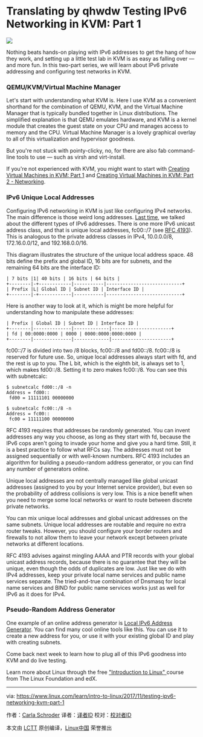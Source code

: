 Translating by qhwdw
Testing IPv6 Networking in KVM: Part 1
======

![](https://www.linux.com/sites/lcom/files/styles/rendered_file/public/ipv6-networking.png?itok=swQPV8Ey)

Nothing beats hands-on playing with IPv6 addresses to get the hang of how they work, and setting up a little test lab in KVM is as easy as falling over — and more fun. In this two-part series, we will learn about IPv6 private addressing and configuring test networks in KVM.

### QEMU/KVM/Virtual Machine Manager

Let's start with understanding what KVM is. Here I use KVM as a convenient shorthand for the combination of QEMU, KVM, and the Virtual Machine Manager that is typically bundled together in Linux distributions. The simplified explanation is that QEMU emulates hardware, and KVM is a kernel module that creates the guest state on your CPU and manages access to memory and the CPU. Virtual Machine Manager is a lovely graphical overlay to all of this virtualization and hypervisor goodness.

But you're not stuck with pointy-clicky, no, for there are also fab command-line tools to use — such as virsh and virt-install.

If you're not experienced with KVM, you might want to start with [Creating Virtual Machines in KVM: Part 1][1] and [Creating Virtual Machines in KVM: Part 2 - Networking][2].

### IPv6 Unique Local Addresses

Configuring IPv6 networking in KVM is just like configuring IPv4 networks. The main difference is those weird long addresses. [Last time][3], we talked about the different types of IPv6 addresses. There is one more IPv6 unicast address class, and that is unique local addresses, fc00::/7 (see [RFC 4193][4]). This is analogous to the private address classes in IPv4, 10.0.0.0/8, 172.16.0.0/12, and 192.168.0.0/16.

This diagram illustrates the structure of the unique local address space. 48 bits define the prefix and global ID, 16 bits are for subnets, and the remaining 64 bits are the interface ID:
```
| 7 bits |1| 40 bits | 16 bits | 64 bits |
+--------|-+------------|-----------|----------------------------+
| Prefix |L| Global ID | Subnet ID | Interface ID |
+--------|-+------------|-----------|----------------------------+

```

Here is another way to look at it, which is might be more helpful for understanding how to manipulate these addresses:
```
| Prefix | Global ID | Subnet ID | Interface ID |
+--------|--------------|-------------|----------------------+
| fd | 00:0000:0000 | 0000 | 0000:0000:0000:0000 |
+--------|--------------|-------------|----------------------+

```

fc00::/7 is divided into two /8 blocks, fc00::/8 and fd00::/8. fc00::/8 is reserved for future use. So, unique local addresses always start with fd, and the rest is up to you. The L bit, which is the eighth bit, is always set to 1, which makes fd00::/8. Setting it to zero makes fc00::/8. You can see this with subnetcalc:
```
$ subnetcalc fd00::/8 -n
Address = fd00::
 fd00 = 11111101 00000000

$ subnetcalc fc00::/8 -n
Address = fc00::
 fc00 = 11111100 00000000

```

RFC 4193 requires that addresses be randomly generated. You can invent addresses any way you choose, as long as they start with fd, because the IPv6 cops aren't going to invade your home and give you a hard time. Still, it is a best practice to follow what RFCs say. The addresses must not be assigned sequentially or with well-known numbers. RFC 4193 includes an algorithm for building a pseudo-random address generator, or you can find any number of generators online.

Unique local addresses are not centrally managed like global unicast addresses (assigned to you by your Internet service provider), but even so the probability of address collisions is very low. This is a nice benefit when you need to merge some local networks or want to route between discrete private networks.

You can mix unique local addresses and global unicast addresses on the same subnets. Unique local addresses are routable and require no extra router tweaks. However, you should configure your border routers and firewalls to not allow them to leave your network except between private networks at different locations.

RFC 4193 advises against mingling AAAA and PTR records with your global unicast address records, because there is no guarantee that they will be unique, even though the odds of duplicates are low. Just like we do with IPv4 addresses, keep your private local name services and public name services separate. The tried-and-true combination of Dnsmasq for local name services and BIND for public name services works just as well for IPv6 as it does for IPv4.

### Pseudo-Random Address Generator

One example of an online address generator is [Local IPv6 Address Generator][5]. You can find many cool online tools like this. You can use it to create a new address for you, or use it with your existing global ID and play with creating subnets.

Come back next week to learn how to plug all of this IPv6 goodness into KVM and do live testing.

Learn more about Linux through the free ["Introduction to Linux" ][6]course from The Linux Foundation and edX.

--------------------------------------------------------------------------------

via: https://www.linux.com/learn/intro-to-linux/2017/11/testing-ipv6-networking-kvm-part-1

作者：[Carla Schroder][a]
译者：[译者ID](https://github.com/译者ID)
校对：[校对者ID](https://github.com/校对者ID)

本文由 [LCTT](https://github.com/LCTT/TranslateProject) 原创编译，[Linux中国](https://linux.cn/) 荣誉推出

[a]:https://www.linux.com/users/cschroder
[1]:https://www.linux.com/learn/intro-to-linux/2017/5/creating-virtual-machines-kvm-part-1
[2]:https://www.linux.com/learn/intro-to-linux/2017/5/creating-virtual-machines-kvm-part-2-networking
[3]:https://www.linux.com/learn/intro-to-linux/2017/10/calculating-ipv6-subnets-linux
[4]:https://tools.ietf.org/html/rfc4193
[5]:https://www.ultratools.com/tools/rangeGenerator
[6]:https://training.linuxfoundation.org/linux-courses/system-administration-training/introduction-to-linux
